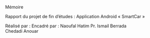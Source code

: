

Mémoire

Rapport du projet de fin d’études : Application Android « SmartCar »




Réalisé par :                                                             Encadré par :
 	  Naoufal Hatim 
                                                                                              	Pr. Ismail Berrada		
     	Chedadi Anouar                                  
                                  


